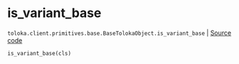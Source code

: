 # is_variant_base
`toloka.client.primitives.base.BaseTolokaObject.is_variant_base` | [Source code](https://github.com/Toloka/toloka-kit/blob/v0.1.24/src/client/primitives/base.py#L203)

```python
is_variant_base(cls)
```


